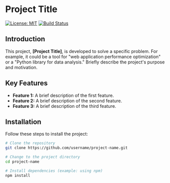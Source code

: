 # Project Title

[![License: MIT](https://img.shields.io/badge/License-MIT-yellow.svg)](https://opensource.org/licenses/MIT)
[![Build Status](https://travis-ci.com/username/project-name.svg?branch=master)](https://travis-ci.com/username/project-name)

## Introduction

This project, **[Project Title]**, is developed to solve a specific problem. For example, it could be a tool for "web application performance optimization" or a "Python library for data analysis." Briefly describe the project's purpose and motivation.

## Key Features

- **Feature 1:** A brief description of the first feature.
- **Feature 2:** A brief description of the second feature.
- **Feature 3:** A brief description of the third feature.

## Installation

Follow these steps to install the project:

```bash
# Clone the repository
git clone https://github.com/username/project-name.git

# Change to the project directory
cd project-name

# Install dependencies (example: using npm)
npm install
